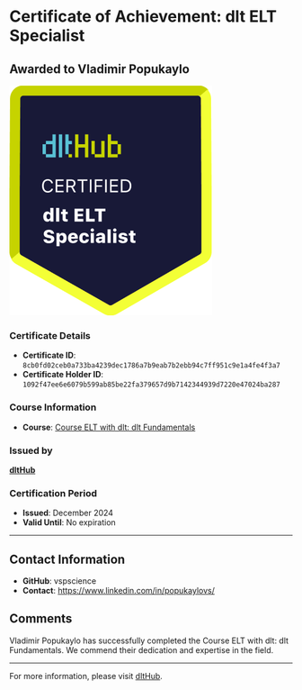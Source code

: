 
# Certificate of Achievement: dlt ELT Specialist

## Awarded to **Vladimir Popukaylo**

![Course Image](../badges/dlt_ELT_specialist.png)

### Certificate Details
- **Certificate ID**: `8cb0fd02ceb0a733ba4239dec1786a7b9eab7b2ebb94c7ff951c9e1a4fe4f3a7`
- **Certificate Holder ID**: `1092f47ee6e6079b599ab85be22fa379657d9b7142344939d7220e47024ba287`

### Course Information
- **Course**: [Course ELT with dlt: dlt Fundamentals](https://github.com/dlt-hub/dlthub-education/tree/main/courses/dlt_fundamentals_dec_2024)

### Issued by
[**dltHub**](https://dlthub.com/) 

### Certification Period
- **Issued**: December 2024
- **Valid Until**: No expiration

---

## Contact Information
- **GitHub**: vspscience
- **Contact**: https://www.linkedin.com/in/popukaylovs/

## Comments
Vladimir Popukaylo has successfully completed the Course ELT with dlt: dlt Fundamentals. We commend their dedication and expertise in the field.

---

For more information, please visit [dltHub](https://dlthub.com/).
    